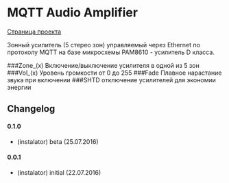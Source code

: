 # MQTT Audio Amplifier

[Страница проекта](http://blog.instalator.ru/2016/07/%D0%B7%D0%BE%D0%BD%D0%BD%D1%8B%D0%B9-%D1%83%D1%81%D0%B8%D0%BB%D0%B8%D1%82%D0%B5%D0%BB%D1%8C-%D0%B4%D0%BB%D1%8F-%D1%83%D0%BC%D0%BD%D0%BE%D0%B3%D0%BE-%D0%B4%D0%BE%D0%BC%D0%B0-%D0%BD%D0%B0-%D0%B1%D0%B0/)

Зонный усилитель (5 стерео зон) управляемый через Ethernet по протоколу MQTT на базе микросхемы PAM8610 - усилитель D класса.

###Zone_(x)
Включение/выключение усилителя в одной из 5 зон
###Vol_(x)
Уровень громкости от 0 до 255
###Fade
Плавное нарастание звука при включении
###SHTD
отключение усилителей для экономии энергии

## Changelog

#### 0.1.0
* (instalator) beta (25.07.2016)

#### 0.0.1
* (instalator) initial (22.07.2016)
